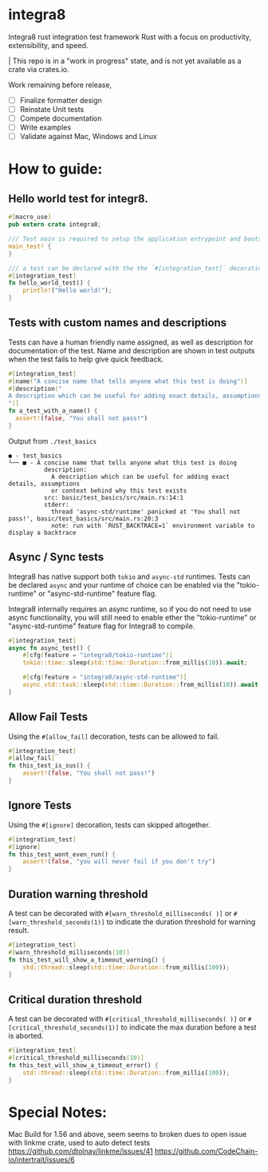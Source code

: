 # integra8
Integra8 rust integration test framework Rust with a focus on productivity, extensibility, and speed.

| This repo is in a "work in progress" state, and is not yet available as a crate via crates.io.

Work remaining before release,
- [ ] Finalize formatter design
- [ ] Reinstate Unit tests
- [ ] Compete documentation
- [ ] Write examples
- [ ] Validate against Mac, Windows and Linux

# How to guide:

## Hello world test for integr8.

```rust
#[macro_use]
pub extern crate integra8;

/// Test main is required to setup the application entrypoint and bootstrap the test framework
main_test! {
}

/// a test can be declared with the the `#[integration_test]` decoration.
#[integration_test]
fn hello_world_test() {
    println!("Hello world!");
}
```

## Tests with custom names and descriptions
Tests can have a human friendly name assigned, as well as description for documentation of the test.
Name and description are shown in test outputs when the test fails to help give quick feedback.

```rust
#[integration_test]
#[name("A concise name that tells anyone what this test is doing")]
#[description("
A description which can be useful for adding exact details, assumptions or context behind why this test exists
")]
fn a_test_with_a_name() {
  assert!(false, "You shall not pass!")
}

```
Output from `./test_basics`

```
● - test_basics
└── ■ - A concise name that tells anyone what this test is doing
          description:
            A description which can be useful for adding exact details, assumptions 
            or context behind why this test exists
          src: basic/test_basics/src/main.rs:14:1
          stderr:
            thread 'async-std/runtime' panicked at 'You shall not pass!', basic/test_basics/src/main.rs:20:3
            note: run with `RUST_BACKTRACE=1` environment variable to display a backtrace

```

## Async / Sync tests
Integra8 has native support both `tokio` and `async-std` runtimes.
Tests can be declared `async` and your runtime of choice can be enabled 
via the \"tokio-runtime\" or \"async-std-runtime\" feature flag.

Integra8 internally requires an async runtime, so if you do not need to use async functionality, 
you will still need to enable ether the "tokio-runtime" or "async-std-runtime" feature flag for 
Integra8 to compile.

```rust
#[integration_test]
async fn async_test() {
    #[cfg(feature = "integra8/tokio-runtime")]
    tokio::time::sleep(std::time::Duration::from_millis(10)).await;

    #[cfg(feature = "integra8/async-std-runtime")]
    async_std::task::sleep(std::time::Duration::from_millis(10)).await;
}
```

## Allow Fail Tests
Using the `#[allow_fail]` decoration, tests can be allowed to fail.

```rust
#[integration_test]
#[allow_fail]
fn this_test_is_sus() {
    assert!(false, "You shall not pass!")
}
```

## Ignore Tests
Using the `#[ignore]` decoration, tests can skipped altogether.

```rust
#[integration_test]
#[ignore]
fn this_test_wont_even_run() {
    assert!(false, "you will never fail if you don't try")
}

```

## Duration warning threshold
A test can be decorated with `#[warn_threshold_milliseconds( )]`
or `#[warn_threshold_seconds(1)]` to indicate the duration threshold 
for warning result.

```rust
#[integration_test]
#[warn_threshold_milliseconds(10)]
fn this_test_will_show_a_timeout_warning() {
    std::thread::sleep(std::time::Duration::from_millis(100));
}
```

## Critical duration threshold
A test can be decorated with `#[critical_threshold_milliseconds( )]`
or `#[critical_threshold_seconds(1)]` to indicate the max duration 
before a test is aborted.

```rust
#[integration_test]
#[critical_threshold_milliseconds(10)]
fn this_test_will_show_a_timeout_error() {
    std::thread::sleep(std::time::Duration::from_millis(100));
}
```


# Special Notes:
Mac Build for 1.56 and above, seem seems to broken dues to open issue with linkme crate, used to auto detect tests
https://github.com/dtolnay/linkme/issues/41
https://github.com/CodeChain-io/intertrait/issues/6
